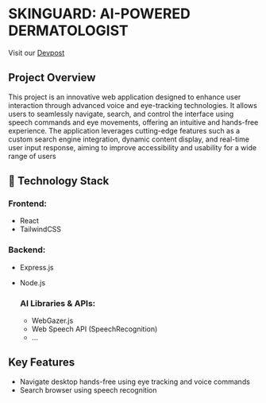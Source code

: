 # SKINGUARD: AI-POWERED DERMATOLOGIST
Visit our [Devpost](https://devpost.com)

## Project Overview
This project is an innovative web application designed to enhance user interaction through advanced voice and eye-tracking technologies. It allows users to seamlessly navigate, search, and control the interface using speech commands and eye movements, offering an intuitive and hands-free experience. The application leverages cutting-edge features such as a custom search engine integration, dynamic content display, and real-time user input response, aiming to improve accessibility and usability for a wide range of users

## 🚀 Technology Stack

### Frontend:
- React
- TailwindCSS

### Backend:
- Express.js
- Node.js

  ### AI Libraries & APIs:
  - WebGazer.js
  - Web Speech API (SpeechRecognition)
  - ...

 ## Key Features

 - Navigate desktop hands-free using eye tracking and voice commands
 - Search browser using speech recognition
